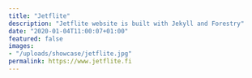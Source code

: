 ```yaml
---
title: "Jetflite"
description: "Jetflite website is built with Jekyll and Forestry"
date: "2020-01-04T11:00:07+01:00"
featured: false
images:
- "/uploads/showcase/jetflite.jpg"
permalink: https://www.jetflite.fi
---
```

